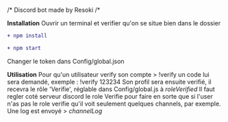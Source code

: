 /* Discord bot made by Resoki /*

**Installation**
Ouvrir un terminal et verifier qu'on se situe bien dans le dossier 

```diff
+ npm install 
```

```diff
+ npm start 

```

Changer le token dans Config/global.json

**Utilisation**
Pour qu'un utilisateur verify son compte > !verify
un code lui sera demandé, exemple :  !verify 123234
Son profil sera ensuite verifié, il recevra le rôle 'Verifie', réglable dans Config/global.js à *roleVerified*
Il faut regler coté serveur discord le role Verifie pour faire en sorte que si l'user n'as pas le role verifie qu'il voit seulement quelques channels, par exemple.
Une log est envoyé > *channelLog*
